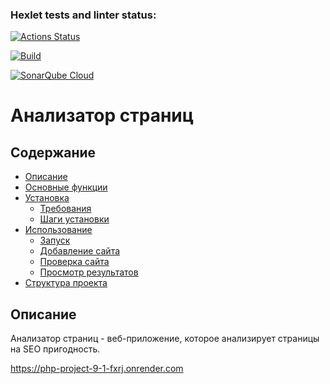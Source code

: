 ### Hexlet tests and linter status:
[![Actions Status](https://github.com/kov-ekate/php-project-9/actions/workflows/hexlet-check.yml/badge.svg)](https://github.com/kov-ekate/php-project-9/actions)

[![Build](https://github.com/kov-ekate/php-project-9/actions/workflows/build.yml/badge.svg)](https://github.com/kov-ekate/php-project-9/actions/workflows/build.yml)

[![SonarQube Cloud](https://sonarcloud.io/images/project_badges/sonarcloud-light.svg)](https://sonarcloud.io/summary/new_code?id=kov-ekate_php-project-9)

# Анализатор страниц

## Содержание
*   [Описание](#описание)
*   [Основные функции](#основные-функции)
*   [Установка](#установка)
    *   [Требования](#требования)
    *   [Шаги установки](#шаги-установки)
*   [Использование](#использование)
    *   [Запуск](#запуск)
    *   [Добавление сайта](#добавление-сайта)
    *   [Проверка сайта](#проверка-сайта)
    *   [Просмотр результатов](#просмотр-результатов)
*   [Структура проекта](#структура-проекта)

## Описание
Анализатор страниц - веб-приложение, которое анализирует страницы на SEO пригодность.

https://php-project-9-1-fxrj.onrender.com